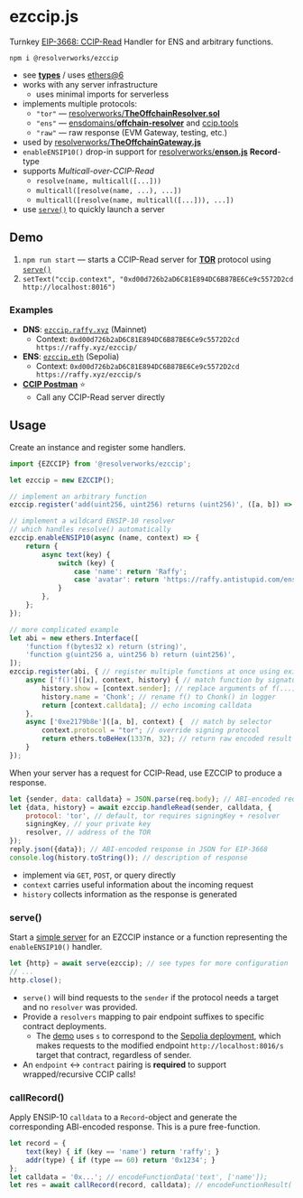 # ezccip.js
Turnkey [EIP-3668: CCIP-Read](https://eips.ethereum.org/EIPS/eip-3668) Handler for ENS and arbitrary functions.

`npm i @resolverworks/ezccip`
* see [**types**](./dist/index.d.ts) / uses [ethers@6](https://github.com/ethers-io/ethers.js/)
* works with any server infrastructure
    * uses minimal imports for serverless
* implements multiple protocols:
    * `"tor"` &mdash; [resolverworks/**TheOffchainResolver.sol**](https://github.com/resolverworks/TheOffchainResolver.sol)
    * `"ens"` &mdash; [ensdomains/**offchain-resolver**](https://github.com/ensdomains/offchain-resolver/) and [ccip.tools](https://ccip.tools/)
    * `"raw"` &mdash; raw response (EVM Gateway, testing, etc.) 
* used by [resolverworks/**TheOffchainGateway.js**](https://github.com/resolverworks/TheOffchainGateway.js)
* `enableENSIP10()` drop-in support for [resolverworks/**enson.js**](https://github.com/resolverworks/enson.js) **Record**-type
* supports *Multicall-over-CCIP-Read*
    * `resolve(name, multicall([...]))`
    * `multicall([resolve(name, ...), ...])`
    * `multicall([resolve(name, multicall([...])), ...])`
* use [`serve()`](#serve) to quickly launch a server

## Demo

1. `npm run start` &mdash; starts a CCIP-Read server for [**TOR**](https://github.com/resolverworks/TheOffchainResolver.sol#context-format) protocol using [`serve()`](#serve)
1. `setText("ccip.context", "0xd00d726b2aD6C81E894DC6B87BE6Ce9c5572D2cd http://localhost:8016")`

### Examples

* **DNS**: [`ezccip.raffy.xyz`](https://adraffy.github.io/ens-normalize.js/test/resolver.html#ezccip.raffy.xyz) (Mainnet)
    * Context: `0xd00d726b2aD6C81E894DC6B87BE6Ce9c5572D2cd https://raffy.xyz/ezccip/`
* **ENS**: [`ezccip.eth`](https://adraffy.github.io/ens-normalize.js/test/resolver.html?sepolia#ezccip.eth) (Sepolia)
    * Context: `0xd00d726b2aD6C81E894DC6B87BE6Ce9c5572D2cd https://raffy.xyz/ezccip/s`
* [**CCIP Postman**](https://resolverworks.github.io/ezccip.js/test/postman.html) ⭐️
    * Call any CCIP-Read server directly

## Usage

Create an instance and register some handlers.

```js
import {EZCCIP} from '@resolverworks/ezccip';

let ezccip = new EZCCIP();

// implement an arbitrary function
ezccip.register('add(uint256, uint256) returns (uint256)', ([a, b]) => [a + b]);

// implement a wildcard ENSIP-10 resolver
// which handles resolve() automatically
ezccip.enableENSIP10(async (name, context) => {
    return {
        async text(key) {
            switch (key) {
                case 'name': return 'Raffy';
                case 'avatar': return 'https://raffy.antistupid.com/ens.jpg';
            }
        },
    };
});

// more complicated example
let abi = new ethers.Interface([
    'function f(bytes32 x) return (string)',
    'function g(uint256 a, uint256 b) return (uint256)',
]);
ezccip.register(abi, { // register multiple functions at once using existing ABI
    async ['f()']([x], context, history) { // match function by signature
        history.show = [context.sender]; // replace arguments of f(...) in logger 
        history.name = 'Chonk'; // rename f() to Chonk() in logger
        return [context.calldata]; // echo incoming calldata
    },
    async ['0xe2179b8e']([a, b], context) {  // match by selector
        context.protocol = "tor"; // override signing protocol
        return ethers.toBeHex(1337n, 32); // return raw encoded result
    }
});
```
When your server has a request for CCIP-Read, use EZCCIP to produce a response.
```js
let {sender, data: calldata} = JSON.parse(req.body); // ABI-encoded request in JSON from EIP-3668
let {data, history} = await ezccip.handleRead(sender, calldata, {
    protocol: 'tor', // default, tor requires signingKey + resolver
    signingKey, // your private key
    resolver, // address of the TOR
});
reply.json({data}); // ABI-encoded response in JSON for EIP-3668
console.log(history.toString()); // description of response
```
* implement via `GET`, `POST`, or query directly
* `context` carries useful information about the incoming request
* `history` collects information as the response is generated

### serve()

Start a [simple server](./src/serve.js) for an EZCCIP instance or a function representing the `enableENSIP10()` handler.
```js
let {http} = await serve(ezccip); // see types for more configuration
// ...
http.close();
```

* `serve()` will bind requests to the `sender` if the protocol needs a target and no `resolver` was provided.
* Provide a `resolvers` mapping to pair endpoint suffixes to specific contract deployments.
    * The [demo](./test/demo.js#L39) uses `s` to correspond to the [Sepolia deployment](https://sepolia.etherscan.io/address/0x9Ec7f2ce83fcDF589487303fA9984942EF80Cb39), which makes requests to the modified endpoint `http://localhost:8016/s` target that contract, regardless of sender. 
* An `endpoint` &harr; `contract` pairing is **required** to support wrapped/recursive CCIP calls!


### callRecord()

Apply ENSIP-10 `calldata` to a `Record`-object and generate the corresponding ABI-encoded response.  This is a pure free-function.
```js
let record = {
    text(key) { if (key == 'name') return 'raffy'; }
    addr(type) { if (type == 60) return '0x1234'; }
};
let calldata = '0x...'; // encodeFunctionData('text', ['name']);
let res = await callRecord(record, calldata); // encodeFunctionResult('text', ['raffy']);
```
